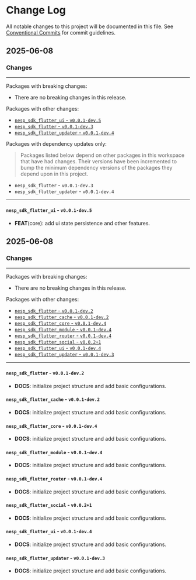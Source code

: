# Change Log

All notable changes to this project will be documented in this file.
See [Conventional Commits](https://conventionalcommits.org) for commit guidelines.

## 2025-06-08

### Changes

---

Packages with breaking changes:

 - There are no breaking changes in this release.

Packages with other changes:

 - [`nesp_sdk_flutter_ui` - `v0.0.1-dev.5`](#nesp_sdk_flutter_ui---v001-dev5)
 - [`nesp_sdk_flutter` - `v0.0.1-dev.3`](#nesp_sdk_flutter---v001-dev3)
 - [`nesp_sdk_flutter_updater` - `v0.0.1-dev.4`](#nesp_sdk_flutter_updater---v001-dev4)

Packages with dependency updates only:

> Packages listed below depend on other packages in this workspace that have had changes. Their versions have been incremented to bump the minimum dependency versions of the packages they depend upon in this project.

 - `nesp_sdk_flutter` - `v0.0.1-dev.3`
 - `nesp_sdk_flutter_updater` - `v0.0.1-dev.4`

---

#### `nesp_sdk_flutter_ui` - `v0.0.1-dev.5`

 - **FEAT**(core): add ui state persistence and other features.


## 2025-06-08

### Changes

---

Packages with breaking changes:

 - There are no breaking changes in this release.

Packages with other changes:

 - [`nesp_sdk_flutter` - `v0.0.1-dev.2`](#nesp_sdk_flutter---v001-dev2)
 - [`nesp_sdk_flutter_cache` - `v0.0.1-dev.2`](#nesp_sdk_flutter_cache---v001-dev2)
 - [`nesp_sdk_flutter_core` - `v0.0.1-dev.4`](#nesp_sdk_flutter_core---v001-dev4)
 - [`nesp_sdk_flutter_module` - `v0.0.1-dev.4`](#nesp_sdk_flutter_module---v001-dev4)
 - [`nesp_sdk_flutter_router` - `v0.0.1-dev.4`](#nesp_sdk_flutter_router---v001-dev4)
 - [`nesp_sdk_flutter_social` - `v0.0.2+1`](#nesp_sdk_flutter_social---v0021)
 - [`nesp_sdk_flutter_ui` - `v0.0.1-dev.4`](#nesp_sdk_flutter_ui---v001-dev4)
 - [`nesp_sdk_flutter_updater` - `v0.0.1-dev.3`](#nesp_sdk_flutter_updater---v001-dev3)

---

#### `nesp_sdk_flutter` - `v0.0.1-dev.2`

 - **DOCS**: initialize project structure and add basic configurations.

#### `nesp_sdk_flutter_cache` - `v0.0.1-dev.2`

 - **DOCS**: initialize project structure and add basic configurations.

#### `nesp_sdk_flutter_core` - `v0.0.1-dev.4`

 - **DOCS**: initialize project structure and add basic configurations.

#### `nesp_sdk_flutter_module` - `v0.0.1-dev.4`

 - **DOCS**: initialize project structure and add basic configurations.

#### `nesp_sdk_flutter_router` - `v0.0.1-dev.4`

 - **DOCS**: initialize project structure and add basic configurations.

#### `nesp_sdk_flutter_social` - `v0.0.2+1`

 - **DOCS**: initialize project structure and add basic configurations.

#### `nesp_sdk_flutter_ui` - `v0.0.1-dev.4`

 - **DOCS**: initialize project structure and add basic configurations.

#### `nesp_sdk_flutter_updater` - `v0.0.1-dev.3`

 - **DOCS**: initialize project structure and add basic configurations.

